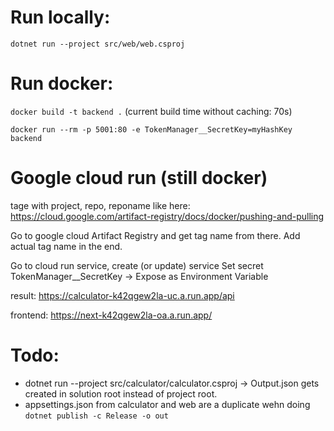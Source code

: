 # Run locally:
`dotnet run --project src/web/web.csproj`

# Run docker:
`docker build -t backend .`
(current build time without caching: 70s)

`docker run --rm -p 5001:80 -e TokenManager__SecretKey=myHashKey backend`


# Google cloud run (still docker)
tage with project, repo, reponame like here:
https://cloud.google.com/artifact-registry/docs/docker/pushing-and-pulling

Go to google cloud Artifact Registry and get tag name from there. Add actual tag name in the end.

Go to cloud run service, create (or update) service
Set secret TokenManager__SecretKey -> Expose as Environment Variable

result:
https://calculator-k42qgew2la-uc.a.run.app/api

frontend:
https://next-k42qgew2la-oa.a.run.app/



# Todo:

 - dotnet run --project src/calculator/calculator.csproj -> Output.json gets created in solution root instead of project root.
 - appsettings.json from calculator and web are a duplicate wehn doing `dotnet publish -c Release -o out`